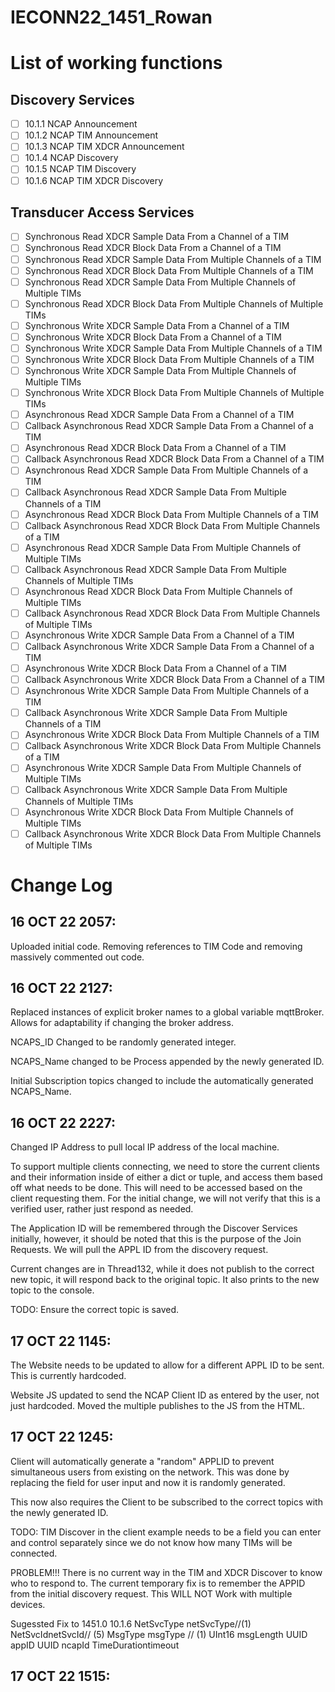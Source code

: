 # IECONN22_1451_Rowan

# List of working functions
## Discovery Services
- [ ] 10.1.1 NCAP Announcement
- [ ] 10.1.2 NCAP TIM Announcement
- [ ] 10.1.3 NCAP TIM XDCR Announcement
- [ ] 10.1.4 NCAP Discovery
- [ ] 10.1.5 NCAP TIM Discovery
- [ ] 10.1.6 NCAP TIM XDCR Discovery

## Transducer Access Services
- [ ] Synchronous Read XDCR Sample Data From a Channel of a TIM
- [ ] Synchronous Read XDCR Block Data From a Channel of a TIM
- [ ] Synchronous Read XDCR Sample Data From Multiple Channels of a TIM
- [ ] Synchronous Read XDCR Block Data From Multiple Channels of a TIM
- [ ] Synchronous Read XDCR Sample Data From Multiple Channels of Multiple TIMs
- [ ] Synchronous Read XDCR Block Data From Multiple Channels of Multiple TIMs
- [ ] Synchronous Write XDCR Sample Data From a Channel of a TIM
- [ ] Synchronous Write XDCR Block Data From a Channel of a TIM
- [ ] Synchronous Write XDCR Sample Data From Multiple Channels of a TIM
- [ ] Synchronous Write XDCR Block Data From Multiple Channels of a TIM
- [ ] Synchronous Write XDCR Sample Data From Multiple Channels of Multiple TIMs
- [ ] Synchronous Write XDCR Block Data From Multiple Channels of Multiple TIMs
- [ ] Asynchronous Read XDCR Sample Data From a Channel of a TIM
- [ ] Callback Asynchronous Read XDCR Sample Data From a Channel of a TIM
- [ ] Asynchronous Read XDCR Block Data From a Channel of a TIM
- [ ] Callback Asynchronous Read XDCR Block Data From a Channel of a TIM
- [ ] Asynchronous Read XDCR Sample Data From Multiple Channels of a TIM
- [ ] Callback Asynchronous Read XDCR Sample Data From Multiple Channels of a TIM
- [ ] Asynchronous Read XDCR Block Data From Multiple Channels of a TIM
- [ ] Callback Asynchronous Read XDCR Block Data From Multiple Channels of a TIM
- [ ] Asynchronous Read XDCR Sample Data From Multiple Channels of Multiple TIMs
- [ ] Callback Asynchronous Read XDCR Sample Data From Multiple Channels of Multiple TIMs
- [ ] Asynchronous Read XDCR Block Data From Multiple Channels of Multiple TIMs
- [ ] Callback Asynchronous Read XDCR Block Data From Multiple Channels of Multiple TIMs
- [ ] Asynchronous Write XDCR Sample Data From a Channel of a TIM
- [ ] Callback Asynchronous Write XDCR Sample Data From a Channel of a TIM
- [ ] Asynchronous Write XDCR Block Data From a Channel of a TIM
- [ ] Callback Asynchronous Write XDCR Block Data From a Channel of a TIM
- [ ] Asynchronous Write XDCR Sample Data From Multiple Channels of a TIM
- [ ] Callback Asynchronous Write XDCR Sample Data From Multiple Channels of a TIM
- [ ] Asynchronous Write XDCR Block Data From Multiple Channels of a TIM
- [ ] Callback Asynchronous Write XDCR Block Data From Multiple Channels of a TIM
- [ ] Asynchronous Write XDCR Sample Data From Multiple Channels of Multiple TIMs
- [ ] Callback Asynchronous Write XDCR Sample Data From Multiple Channels of Multiple TIMs
- [ ] Asynchronous Write XDCR Block Data From Multiple Channels of Multiple TIMs
- [ ] Callback Asynchronous Write XDCR Block Data From Multiple Channels of Multiple TIMs

# Change Log
## 16 OCT 22 2057:
Uploaded initial code. Removing references to TIM Code and removing massively commented out code.

## 16 OCT 22 2127:
Replaced instances of explicit broker names to a global variable mqttBroker. Allows for adaptability if changing the broker address.

NCAPS_ID Changed to be randomly generated integer.

NCAPS_Name changed to be Process appended by the newly generated ID.

Initial Subscription topics changed to include the automatically generated NCAPS_Name.

## 16 OCT 22 2227:
Changed IP Address to pull local IP address of the local machine.

To support multiple clients connecting, we need to store the current clients and their information inside of either a dict or tuple, and access them based off what needs to be done. This will need to be accessed based on the client requesting them. For the initial change, we will not verify that this is a verified user, rather just respond as needed.

The Application ID will be remembered through the Discover Services initially, however, it should be noted that this is the purpose of the Join Requests. We will pull the APPL ID from the discovery request.

Current changes are in Thread132, while it does not publish to the correct new topic, it will respond back to the original topic. It also prints to the new topic to the console.

TODO: Ensure the correct topic is saved.

## 17 OCT 22 1145:
The Website needs to be updated to allow for a different APPL ID to be sent. This is currently hardcoded.

Website JS updated to send the NCAP Client ID as entered by the user, not just hardcoded. Moved the multiple publishes to the JS from the HTML.


## 17 OCT 22 1245:
Client will automatically generate a "random" APPLID to prevent simultaneous users from existing on the network. This was done by replacing the field for user input and now it is randomly generated.

This now also requires the Client to be subscribed to the correct topics with the newly generated ID.

TODO: TIM Discover in the client example needs to be a field you can enter and control separately since we do not know how many TIMs will be connected.

PROBLEM!!!
There is no current way in the TIM and XDCR Discover to know who to respond to. The current temporary fix is to remember the APPID from the initial discovery request. This WILL NOT Work with multiple devices.

Sugessted Fix to 1451.0 10.1.6
NetSvcType netSvcType//(1)
NetSvcIdnetSvcId// (5)
MsgType msgType // (1)
UInt16 msgLength
UUID appID
UUID ncapId
TimeDurationtimeout

## 17 OCT 22 1515:
